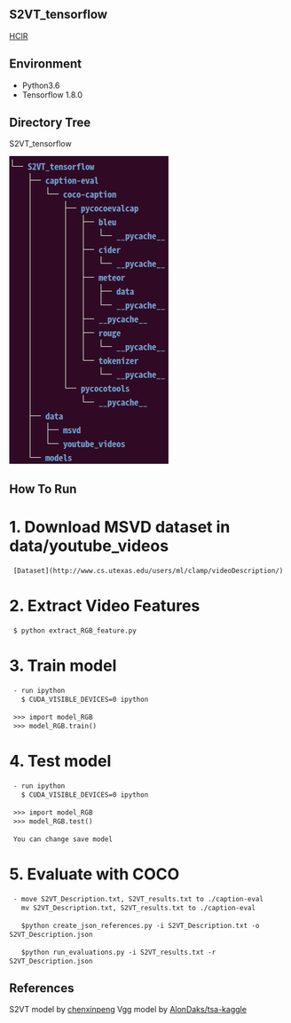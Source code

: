 ## S2VT_tensorflow
[HCIR](https://sites.google.com/view/hcir/home)

## Environment
  - Python3.6
  - Tensorflow 1.8.0
  
## Directory Tree
  S2VT_tensorflow
  
  ![alt tag](https://github.com/KangSooHan/S2VT_tensorflow/blob/master/Directory.png)
  
## How To Run
 # 1. Download MSVD dataset in data/youtube_videos
     [Dataset](http://www.cs.utexas.edu/users/ml/clamp/videoDescription/)
  
 # 2. Extract Video Features
     $ python extract_RGB_feature.py
     
 # 3. Train model
     - run ipython
       $ CUDA_VISIBLE_DEVICES=0 ipython
       
     >>> import model_RGB
     >>> model_RGB.train()

 # 4. Test model
     - run ipython
       $ CUDA_VISIBLE_DEVICES=0 ipython
       
     >>> import model_RGB
     >>> model_RGB.test()
     
     You can change save model
     
 # 5. Evaluate with COCO
     - move S2VT_Description.txt, S2VT_results.txt to ./caption-eval
       mv S2VT_Description.txt, S2VT_results.txt to ./caption-eval
     
       $python create_json_references.py -i S2VT_Description.txt -o S2VT_Description.json
     
       $python run_evaluations.py -i S2VT_results.txt -r S2VT_Description.json

## References
  S2VT model by [chenxinpeng](https://github.com/chenxinpeng/S2VT)
  Vgg model by [AlonDaks/tsa-kaggle](https://github.com/AlonDaks/tsa-kaggle)
 
